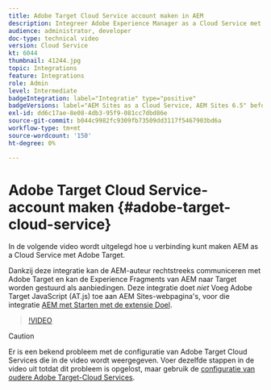 ```yaml
---
title: Adobe Target Cloud Service account maken in AEM
description: Integreer Adobe Experience Manager as a Cloud Service met Adobe Target met behulp van Cloud Service en Adobe IMS-verificatie.
audience: administrator, developer
doc-type: technical video
version: Cloud Service
kt: 6044
thumbnail: 41244.jpg
topic: Integrations
feature: Integrations
role: Admin
level: Intermediate
badgeIntegration: label="Integratie" type="positive"
badgeVersions: label="AEM Sites as a Cloud Service, AEM Sites 6.5" before-title="false"
exl-id: dd6c17ae-8e08-4db3-95f9-081cc7dbd86e
source-git-commit: b044c9982fc9309fb73509dd3117f5467903bd6a
workflow-type: tm+mt
source-wordcount: '150'
ht-degree: 0%

---
```


# Adobe Target Cloud Service-account maken {#adobe-target-cloud-service}

In de volgende video wordt uitgelegd hoe u verbinding kunt maken AEM as a Cloud Service met Adobe Target.

Dankzij deze integratie kan de AEM-auteur rechtstreeks communiceren met Adobe Target en kan de Experience Fragments van AEM naar Target worden gestuurd als aanbiedingen.  Deze integratie doet *niet* Voeg Adobe Target JavaScript (AT.js) toe aan AEM Sites-webpagina&#39;s, voor die integratie [AEM met Starten met de extensie Doel](../experience-platform/data-collection/tags/connect-aem-tag-property-using-ims.md).

>[!VIDEO](https://video.tv.adobe.com/v/41244?quality=12&learn=on)

>[!CAUTION]
>
>Er is een bekend probleem met de configuratie van Adobe Target Cloud Services die in de video wordt weergegeven. Voer dezelfde stappen in de video uit totdat dit probleem is opgelost, maar gebruik de [configuratie van oudere Adobe Target-Cloud Services](https://experienceleague.adobe.com/docs/experience-manager-learn/aem-target-tutorial/aem-target-implementation/using-aem-cloud-services.html).
